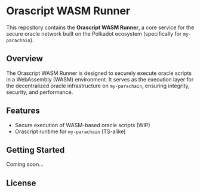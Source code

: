 # Orascript WASM Runner

This repository contains the **Orascript WASM Runner**, a core service for the secure oracle network built on the Polkadot ecosystem (specifically for `my-parachain`).

## Overview

The Orascript WASM Runner is designed to securely execute oracle scripts in a WebAssembly (WASM) environment. It serves as the execution layer for the decentralized oracle infrastructure on `my-parachain`, ensuring integrity, security, and performance.

## Features

- Secure execution of WASM-based oracle scripts (WIP)
- Orascript runtime for `my-parachain` (TS-alike)

## Getting Started

Coming soon...

## License


